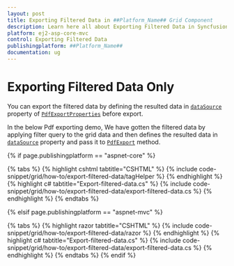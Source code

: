 ```yaml
---
layout: post
title: Exporting Filtered Data in ##Platform_Name## Grid Component
description: Learn here all about Exporting Filtered Data in Syncfusion ##Platform_Name## Grid component and more.
platform: ej2-asp-core-mvc
control: Exporting Filtered Data
publishingplatform: ##Platform_Name##
documentation: ug
---
```



# Exporting Filtered Data Only

You can export the filtered data by defining the resulted data in [`dataSource`](https://ej2.syncfusion.com/documentation/api/grid/pdfExportProperties/#datasource) property of [`PdfExportProperties`](https://ej2.syncfusion.com/documentation/api/grid/pdfExportProperties/#pdfexportproperties) before export.

In the below Pdf exporting demo, We have gotten the filtered data by applying filter query to the grid data and then defines the resulted data in [`dataSource`](https://ej2.syncfusion.com/documentation/api/grid/excelExportProperties/#datasource) property and pass it to [`PdfExport`](https://ej2.syncfusion.com/documentation/api/grid/#pdfexport) method.

{% if page.publishingplatform == "aspnet-core" %}

{% tabs %}
{% highlight cshtml tabtitle="CSHTML" %}
{% include code-snippet/grid/how-to/export-filtered-data/tagHelper %}
{% endhighlight %}
{% highlight c# tabtitle="Export-filtered-data.cs" %}
{% include code-snippet/grid/how-to/export-filtered-data/export-filtered-data.cs %}
{% endhighlight %}
{% endtabs %}

{% elsif page.publishingplatform == "aspnet-mvc" %}

{% tabs %}
{% highlight razor tabtitle="CSHTML" %}
{% include code-snippet/grid/how-to/export-filtered-data/razor %}
{% endhighlight %}
{% highlight c# tabtitle="Export-filtered-data.cs" %}
{% include code-snippet/grid/how-to/export-filtered-data/export-filtered-data.cs %}
{% endhighlight %}
{% endtabs %}
{% endif %}


